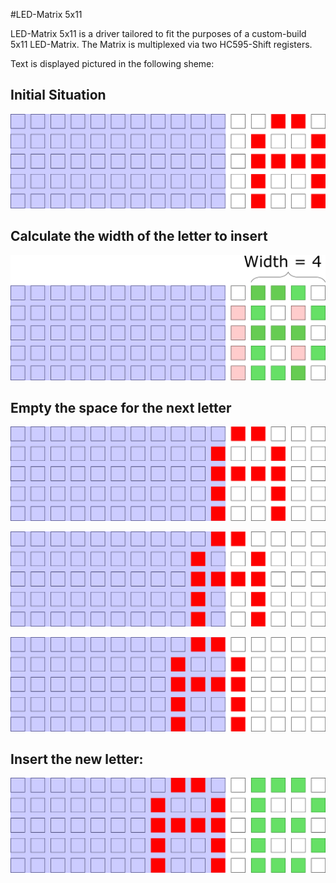 #LED-Matrix 5x11

LED-Matrix 5x11 is a driver tailored to fit the purposes of
a custom-build 5x11 LED-Matrix. The Matrix is multiplexed via
two HC595-Shift registers.

Text is displayed pictured in the following sheme:

## Initial Situation
![initial situation](Images/initial_situation.png)


## Calculate the width of the letter to insert
![calculate letter width](Images/calculate_letter_width.png)

## Empty the space for the next letter

![shift by one](Images/shift_1.png)

![shift by two](Images/shift_2.png)

![shift by three](Images/shift_3.png)

## Insert the new letter:
![insert new letter](Images/insert_new_letter.png)